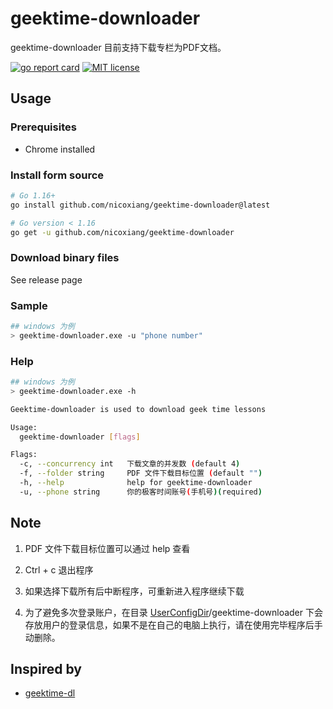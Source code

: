 # geektime-downloader

geektime-downloader 目前支持下载专栏为PDF文档。

[![go report card](https://goreportcard.com/badge/github.com/nicoxiang/geektime-downloader "go report card")](https://goreportcard.com/report/github.com/nicoxiang/geektime-downloader)
[![MIT license](https://img.shields.io/badge/license-MIT-brightgreen.svg)](https://opensource.org/licenses/MIT)

## Usage

### Prerequisites

- Chrome installed

### Install form source

```bash
# Go 1.16+
go install github.com/nicoxiang/geektime-downloader@latest

# Go version < 1.16
go get -u github.com/nicoxiang/geektime-downloader
```

### Download binary files

See release page

### Sample

```bash
## windows 为例
> geektime-downloader.exe -u "phone number"
```

### Help

```bash
## windows 为例
> geektime-downloader.exe -h

Geektime-downloader is used to download geek time lessons

Usage:
  geektime-downloader [flags]

Flags:
  -c, --concurrency int   下载文章的并发数 (default 4)
  -f, --folder string     PDF 文件下载目标位置 (default "")
  -h, --help              help for geektime-downloader
  -u, --phone string      你的极客时间账号(手机号)(required)
```

## Note

1. PDF 文件下载目标位置可以通过 help 查看

2. Ctrl + c 退出程序

3. 如果选择下载所有后中断程序，可重新进入程序继续下载

4. 为了避免多次登录账户，在目录 [UserConfigDir](https://pkg.go.dev/os#UserConfigDir)/geektime-downloader 下会存放用户的登录信息，如果不是在自己的电脑上执行，请在使用完毕程序后手动删除。

## Inspired by 

* [geektime-dl](https://github.com/mmzou/geektime-dl)
